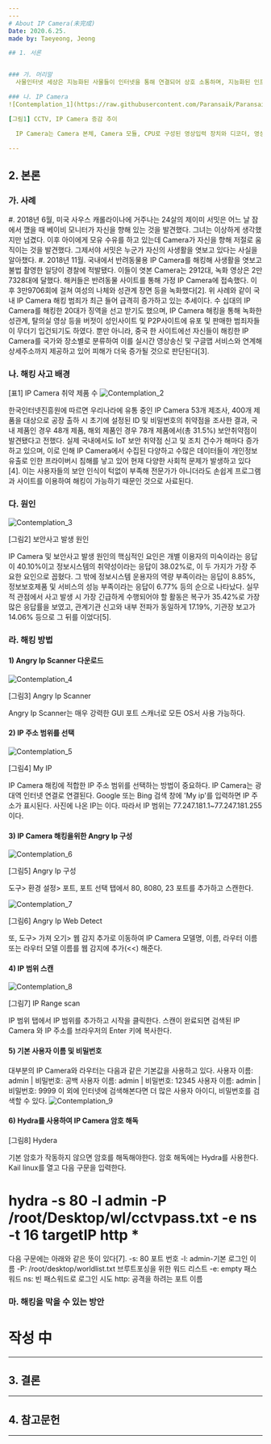 ```yaml
---
---
# About IP Camera(未完成)
Date: 2020.6.25.
made by: Taeyeong, Jeong

## 1. 서론


### 가. 머리말
  사물인터넷 세상은 지능화된 사물들이 인터넷을 통해 연결되어 상호 소통하며, 지능화된 인프라와 서비스 기술을 제공하고, ICT(Information & Communication Technology)를 기반으로 모든 사물들이 초연결된 상태에서 정보를 공유하여 인간의 삶의 질을 높여주고 있다. 가트너에서 발간한 보고서에 보면 PC, Tablet, SmartPhone을 제외한 사물인터넷 기기가 2020년에 260억대에 달할것으로 전망되고, 맥킨지는 2025년까지 인류의 삶을 변화시킬가능성이 큰 기술을 사물인터넷 기술로 꼽고 있으며, 사물인터넷 기술이 모든 산업에 적용 될 것으로 전망하고 있다. 하지만 우리에게 다양한 편의만을 제공할 것 같은 사물인터넷의 발전은 효과성 뿐만아니라 그 밖의 다른 문제점이 예상된다. 정보통신 분야의 연장선상에서의 사물인터넷은 개인정보 침해나 해킹과 같은 사이버관련 범죄에 핵심적이고도 치명적인 매개가 될 수 있다. 나아가 매개체 뿐만 아니라 개인 실생활의 기반을 침해하는 범죄의 도구로써 활용될 가능성이 예상된다.

### 나. IP Camera
![Contemplation_1](https://raw.githubusercontent.com/Paransaik/Paransaik.github.io/master/_images/Contemplation_1.png)

[그림1] CCTV, IP Camera 증감 추이

  IP Camera는 Camera 본체, Camera 모듈, CPU로 구성된 영상입력 장치와 디코더, 영상 입출력, 네트워크 전송 장치로 구성된 영상전송 장치로 디지털 비디오Camera의 일종이다. 아날로그 방식의 CCTV의 문제점인 저화질, 복잡한 배선, 비용 문제 등을 극복하여 별도의 DVR장치가 없더라도 손쉽게 영상을 녹화하고 캡처가 가능하다는 점과 어느 공간에서든 네트워크에 연결 할 수 있어서 실시간으로 영상을 모니터링과 제어가 가능하다는 점 등이 장점으로 부각되고있다. 이러한 장점들 때문에 기업들뿐만 아니라 최근 들어서는 홈오토메이션에 관심이 있는 가정, 어린아이들을 키우고 있는 가정, 몸이 불편한 노인이 있는 가정, 그리고 애완동물을 키우고 있는 가정들 사이에서도 IP Camera의 수요가 나날이 증가하고 있다. [그림1]에서 보듯이 아날로그 Camera에 비해 IP Camera의 증가 속도는 매우 빠른 속도로 늘어나고 있음을 알 수 있다[1].

---
```



## 2. 본론


### 가. 사례
  #. 2018년 6월, 미국 사우스 캐롤라이나에 거주나는 24살의 제이미 서밋은 어느 날 잠에서 깼을 때 베이비 모니터가 자신을 향해 있는 것을 발견했다. 그녀는 이상하게 생각했지만 넘겼다. 이후 아이에게 모유 수유를 하고 있는데 Camera가 자신을 향해 저절로 움직이는 것을 발견했다. 그제서야 서밋은 누군가 자신의 사생활을 엿보고 있다는 사실을 알아챘다.
  #. 2018년 11월. 국내에서 반려동물용 IP Camera를 해킹해 사생활을 엿보고 불법 촬영한 일당이 경찰에 적발됐다. 이들이 엿본 Camera는 2912대, 녹화 영상은 2만7328대에 달했다. 해커들은 반려동물 사이트를 통해 가정 IP Camera에 접속했다. 이후 3만9706회에 걸쳐 여성의 나체와 성관계 장면 등을 녹화했다[2].
  위 사례와 같이 국내 IP Camera 해킹 범죄가 최근 들어 급격히 증가하고 있는 추세이다. 수 십대의 IP Camera를 해킹한 20대가 징역을 선고 받기도 했으며, IP Camera 해킹을 통해 녹화한 성관계, 탈의실 영상 등을 버젓이 성인사이트 및 P2P사이트에 유포 및 판매한 범죄자들이 무더기 입건되기도 하였다. 뿐만 아니라, 중국 한 사이트에선 자신들이 해킹한 IP Camera를 국가와 장소별로 분류하여 이를 실시간 영상송신 및 구글맵 서비스와 연계해 상세주소까지 제공하고 있어 피해가 더욱 증가될 것으로 판단된다[3].

### 나. 해킹 사고 배경
[표1] IP Camera 취약 제품 수
![Contemplation_2](https://raw.githubusercontent.com/Paransaik/Paransaik.github.io/master/_images/Contemplation_2.png)

  한국인터넷진흥원에 따르면 우리나라에 유통 중인 IP Camera 53개 제조사, 400개 제품을 대상으로 공장 출하 시 초기에 설정된 ID 및 비밀번호의 취약점을 조사한 결과, 국내 제품인 경우 48개 제품, 해외 제품인 경우 78개 제품에서(총 31.5%) 보안취약점이 발견됐다고 전했다. 실제 국내에서도 IoT 보안 취약점 신고 및 조치 건수가 해마다 증가하고 있으며, 이로 인해 IP Camera에서 수집된 다양하고 수많은 데이터들이 개인정보 유출로 인한 프라이버시 침해를 낳고 있어 현재 다양한 사회적 문제가 발생하고 있다[4]. 이는 사용자들의 보안 인식이 턱없이 부족해 전문가가 아니더라도 손쉽게 프로그램과 사이트를 이용하여 해킹이 가능하기 때문인 것으로 사료된다.

### 다. 원인
![Contemplation_3](https://raw.githubusercontent.com/Paransaik/Paransaik.github.io/master/_images/Contemplation_3.png)

[그림2] 보안사고 발생 원인

  IP Camera 및 보안사고 발생 원인의 핵심적인 요인은 개별 이용자의 미숙이라는 응답이 40.10%이고 정보시스템의 취약성이라는 응답이 38.02%로, 이 두 가지가 가장 주요한 요인으로 꼽혔다. 그 밖에 정보시스템 운용자의 역량 부족이라는 응답이 8.85%, 정보보호제품 및 서비스의 성능 부족이라는 응답이 6.77% 등의 순으로 나타났다. 실무적 관점에서 사고 발생 시 가장 긴급하게 수행되어야 할 활동은 복구가 35.42%로 가장 많은 응답률을 보였고, 관계기관 신고와 내부 전파가 동일하게 17.19%, 기관장 보고가 14.06% 등으로 그 뒤를 이었다[5].

### 라. 해킹 방법
#### 1) Angry Ip Scanner 다운로드
![Contemplation_4](https://raw.githubusercontent.com/Paransaik/Paransaik.github.io/master/_images/Contemplation_4.jpg)

[그림3] Angry Ip Scanner
  
  Angry Ip Scanner는 매우 강력한 GUI 포트 스캐너로 모든 OS서 사용 가능하다.

#### 2) IP 주소 범위를 선택
![Contemplation_5](https://raw.githubusercontent.com/Paransaik/Paransaik.github.io/master/_images/Contemplation_5.jpg)

[그림4] My IP

  IP Camera 해킹에 적합한 IP 주소 범위를 선택하는 방법이 중요하다. IP Camera는 광대역 인터넷 연결로 연결된다. Google 또는 Bing 검색 창에 'My ip'를 입력하면 IP 주소가 표시된다. 사진에 나온 IP는 이다. 따라서 IP 범위는 77.247.181.1~77.247.181.255 이다.

#### 3) IP Camera 해킹을위한 Angry Ip 구성
![Contemplation_6](https://raw.githubusercontent.com/Paransaik/Paransaik.github.io/master/_images/Contemplation_6.jpg)

[그림5] Angry Ip 구성

  도구> 환경 설정> 포트, 포트 선택 탭에서 80, 8080, 23 포트를 추가하고 스캔한다.
  
![Contemplation_7](https://raw.githubusercontent.com/Paransaik/Paransaik.github.io/master/_images/Contemplation_7.jpg)

[그림6] Angry Ip Web Detect

  또, 도구> 가져 오기> 웹 감지 추가로 이동하여 IP Camera 모델명, 이름, 라우터 이름 또는 라우터 모델 이름를 웹 감지에 추가(<<) 해준다.

#### 4) IP 범위 스캔
![Contemplation_8](https://raw.githubusercontent.com/Paransaik/Paransaik.github.io/master/_images/Contemplation_8.jpg)

[그림7] IP Range scan

  IP 범위 탭에서 IP 범위를 추가하고 시작을 클릭한다. 스캔이 완료되면 검색된 IP Camera 와 IP 주소를 브라우저의 Enter 키에 복사한다.

#### 5) 기본 사용자 이름 및 비밀번호
  대부분의 IP Camera와 라우터는 다음과 같은 기본값을 사용하고 있다.
사용자 이름: admin | 비밀번호: 공백
사용자 이름: admin | 비밀번호: 12345
사용자 이름: admin | 비밀번호: 9999
이 외에 인터넷에 검색해본다면 더 많은 사용자 아이디, 비밀번호를 검색할 수 있다.
![Contemplation_9](https://raw.githubusercontent.com/Paransaik/Paransaik.github.io/master/_images/Contemplation_9.jpg)
#### 6) Hydra를 사용하여 IP Camera 암호 해독

[그림8] Hydera

  기본 암호가 작동하지 않으면 암호를 해독해야한다. 암호 해독에는 Hydra를 사용한다. Kail linux를 열고 다음 구문을 입력한다.
# hydra -s 80 -l admin -P /root/Desktop/wl/cctvpass.txt -e ns -t 16 targetIP http *
다음 구문에는 아래와 같은 뜻이 있다[7].
-s: 80 포트 번호
-l: admin-기본 로그인 이름
-P: /root/desktop/worldlist.txt 브루트포싱을 위한 워드 리스트
-e: empty 패스워드
ns: 빈 패스워드로 로그인 시도
http: 공격을 하려는 포트 이름

### 마. 해킹을 막을 수 있는 방안
# 작성 中
---


## 3. 결론


---


## 4. 참고문헌


---

